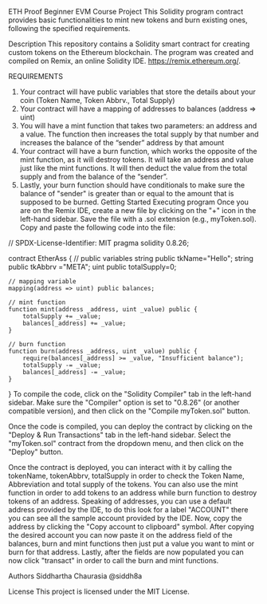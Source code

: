 ETH Proof Beginner EVM Course Project
This Solidity program contract provides basic functionalities to mint new tokens and burn existing ones, following the specified requirements.

Description
This repository contains a Solidity smart contract for creating custom tokens on the Ethereum blockchain. The program was created and compiled on Remix, an online Solidity IDE. https://remix.ethereum.org/.

REQUIREMENTS
 1. Your contract will have public variables that store the details about your coin (Token Name, Token Abbrv., Total Supply)
 2. Your contract will have a mapping of addresses to balances (address => uint)
 3. You will have a mint function that takes two parameters: an address and a value. 
   The function then increases the total supply by that number and increases the balance 
   of the “sender” address by that amount
 4. Your contract will have a burn function, which works the opposite of the mint function, as it will destroy tokens. 
   It will take an address and value just like the mint functions. It will then deduct the value from the total supply 
   and from the balance of the “sender”.
 5. Lastly, your burn function should have conditionals to make sure the balance of "sender" is greater than or equal 
   to the amount that is supposed to be burned.
Getting Started
Executing program
Once you are on the Remix IDE, create a new file by clicking on the "+" icon in the left-hand sidebar. Save the file with a .sol extension (e.g., myToken.sol). Copy and paste the following code into the file:


// SPDX-License-Identifier: MIT
pragma solidity 0.8.26;

contract EtherAss {
    // public variables
    string public tkName="Hello";
    string public tkAbbrv ="META";
    uint public totalSupply=0;

    // mapping variable
    mapping(address => uint) public balances;

    // mint function
    function mint(address _address, uint _value) public {
        totalSupply += _value;
        balances[_address] += _value;
    }

    // burn function
    function burn(address _address, uint _value) public {
        require(balances[_address] >= _value, "Insufficient balance");
        totalSupply -= _value;
        balances[_address] -= _value;
    }
}
To compile the code, click on the "Solidity Compiler" tab in the left-hand sidebar. Make sure the "Compiler" option is set to "0.8.26" (or another compatible version), and then click on the "Compile myToken.sol" button.

Once the code is compiled, you can deploy the contract by clicking on the "Deploy & Run Transactions" tab in the left-hand sidebar. Select the "myToken.sol" contract from the dropdown menu, and then click on the "Deploy" button.

Once the contract is deployed, you can interact with it by calling the tokenName, tokenAbbrv, totalSupply in order to check the Token Name, Abbreviation and total supply of the tokens. You can also use the mint function in order to add tokens to an address while burn function to destroy tokens of an address. Speaking of addresses, you can use a default address provided by the IDE, to do this look for a label "ACCOUNT" there you can see all the sample account provided by the IDE. Now, copy the address by clicking the "Copy account to clipboard" symbol. After copying the desired account you can now paste it on the address field of the balances, burn and mint functions then just put a value you want to mint or burn for that address. Lastly, after the fields are now populated you can now click "transact" in order to call the burn and mint functions.

Authors
Siddhartha Chaurasia
@siddh8a

License
This project is licensed under the MIT License.
